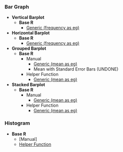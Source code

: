 ### Bar Graph
- **Vertical Barplot**
  - **Base R**
    - [Generic (frequency as eg)]([SC]-Descriptive-Analytics/[SC]-Data-Visualisation/[M]-Vertical-Barplot)
- **Horizontal Barplot**
  - **Base R**
    - [Generic (frequency as eg)]([SC]-Descriptive-Analytics/[SC]-Data-Visualisation/[M]-Horizontal-Barplot)
- **Grouped Barplot**
  - **Base R**
    - Manual
      - [Generic (mean as eg)]()
      - Mean with Standard Error Bars (UNDONE)
    - Helper Function
      - [Generic (mean as eg)]([SC]-Descriptive-Analytics/[SC]-Data-Visualisation/[HF]-Grouped-Barplot-&-Frequency-Table)
- **Stacked Barplot**
  - **Base R**
    - Manual
      - [Generic (mean as eg)]([SC]-Descriptive-Analytics/[SC]-Data-Visualisation/[M]-Stacked-Barplot)
    - Helper Function
      - [Generic (mean as eg)](https://github.com/WANG-JIAYIs/Sample-Code-for-BT1101/blob/8ce0484a5a072cc1f20bb0de04501c11eac3d105/%5BSC%5D%20Descriptive%20Analytics/%5BSC%5D%20Data%20Visualisation/%5BHF%5D%20Stacked%20Barplot%20&%20Frequency%20Table)

### Histogram
- **Base R**
  - [Manual]
  - [Helper Function](https://github.com/WANG-JIAYIs/Sample-Code-for-BT1101/blob/a8137f571eabeaa56691e02a60b944162b00b4a8/%5BSC%5D%20Descriptive%20Analytics/%5BSC%5D%20Data%20Visualisation/%5BHF%5D%20Histogram%20&%20Frequency%20Table)
